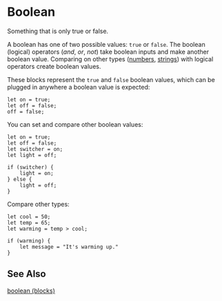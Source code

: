 # Boolean

Something that is only true or false.

A boolean has one of two possible values: `true` or `false`. The boolean (logical) operators (*and*, *or*, *not*) take boolean inputs and make another boolean value. Comparing on other types ([numbers](/types/number), [strings](/types/string)) with logical operators create boolean values.

These blocks represent the `true` and `false` boolean values, which can be plugged in anywhere a boolean value is expected:

```block
let on = true;
let off = false;
off = false;
```

You can set and compare other boolean values:

```block
let on = true;
let off = false;
let switcher = on;
let light = off;

if (switcher) {
    light = on;
} else {
    light = off;
}
```

Compare other types:

```block
let cool = 50;
let temp = 65;
let warming = temp > cool;

if (warming) {
    let message = "It's warming up."
}
```

## See Also

[boolean (blocks)](/blocks/logic/boolean)
